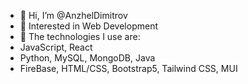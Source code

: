 - 👋 Hi, I’m @AnzhelDimitrov
- 👀 Interested in Web Development 
- 🌱 The technologies I use are:
- JavaScript, React
- Python, MySQL, MongoDB, Java 
- FireBase, HTML/CSS, Bootstrap5, Tailwind CSS, MUI


<!---
AnzhelDimitrov/AnzhelDimitrov is a ✨ special ✨ repository because its `README.md` (this file) appears on your GitHub profile.
You can click the Preview link to take a look at your changes.
--->
